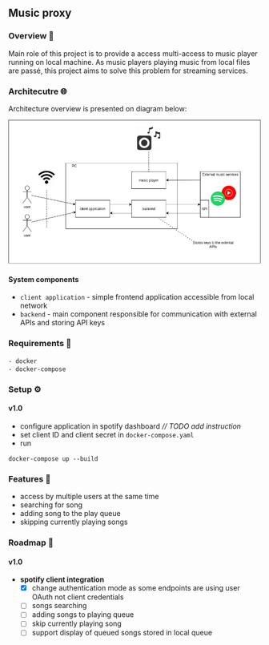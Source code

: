 ## __Music proxy__

### __Overview 🔎__

Main role of this project is to provide a access multi-access to music player running on local machine. As music players playing music from local files are passé, this project aims to solve this problem for streaming services.

### __Architecutre 🌐__

Architecture overview is presented on diagram below:

![alt text](docs/assets/arch_overview.jpg "System architecture overview")

#### __System components__
- `client application` - simple frontend application accessible from local network
- `backend` - main component responsible for communication with external APIs and storing API keys


### __Requirements 🔧__
```
- docker
- docker-compose
```

### __Setup ⚙️__
#### __v1.0__
- configure application in spotify dashboard _// TODO add instruction_
- set client ID and client secret in `docker-compose.yaml`
- run
```
docker-compose up --build
```

### __Features 🚀__
- access by multiple users at the same time
- searching for song
- adding song to the play queue
- skipping currently playing songs

### __Roadmap 🚗__
#### __v1.0__
- __spotify client integration__
  - [x] change authentication mode as some endpoints are using user OAuth not client credentials
  - [ ] songs searching
  - [ ] adding songs to playing queue
  - [ ] skip currently playing song
  - [ ] support display of queued songs stored in local queue

